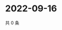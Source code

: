 # 2022-09-16

共 0 条

<!-- BEGIN WEIBO -->
<!-- 最后更新时间 Fri Sep 16 2022 15:27:39 GMT+0800 (China Standard Time) -->

<!-- END WEIBO -->
